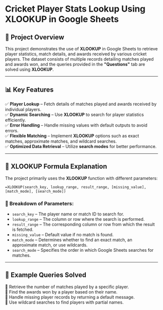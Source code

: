 # **Cricket Player Stats Lookup Using XLOOKUP in Google Sheets** 

## **📌 Project Overview**
This project demonstrates the use of **XLOOKUP** in Google Sheets to retrieve player statistics, match details, and awards received by various cricket players. The dataset consists of multiple records detailing matches played and awards won, and the queries provided in the **"Questions"** tab are solved using **XLOOKUP**.


---

## **📊 Key Features** 
✅ **Player Lookup** – Fetch details of matches played and awards received by individual players.  
✅ **Dynamic Searching** – Use **XLOOKUP** to search for player statistics efficiently.  
✅ **Error Handling** – Handle missing values with default outputs to avoid errors.  
✅ **Flexible Matching** – Implement **XLOOKUP** options such as exact matches, approximate matches, and wildcard searches.  
✅ **Optimized Data Retrieval** – Utilize **search modes** for better performance. 

---

## **📌 XLOOKUP Formula Explanation**
The project primarily uses the **XLOOKUP** function with different parameters:

```excel
=XLOOKUP(search_key, lookup_range, result_range, [missing_value], [match_mode], [search_mode])
```

### **🔹 Breakdown of Parameters:**
- `search_key` – The player name or match ID to search for.  
- `lookup_range` – The column or row where the search is performed.  
- `result_range` – The corresponding column or row from which the result is fetched.  
- `missing_value` – Default value if no match is found.  
- `match_mode` – Determines whether to find an exact match, an approximate match, or use wildcards.  
- `search_mode` – Specifies the order in which Google Sheets searches for matches.  


---

## **📌 Example Queries Solved**
📍 Retrieve the number of matches played by a specific player.  
📍 Find the awards won by a player based on their name.  
📍 Handle missing player records by returning a default message.  
📍 Use wildcard searches to find players with partial names. 
